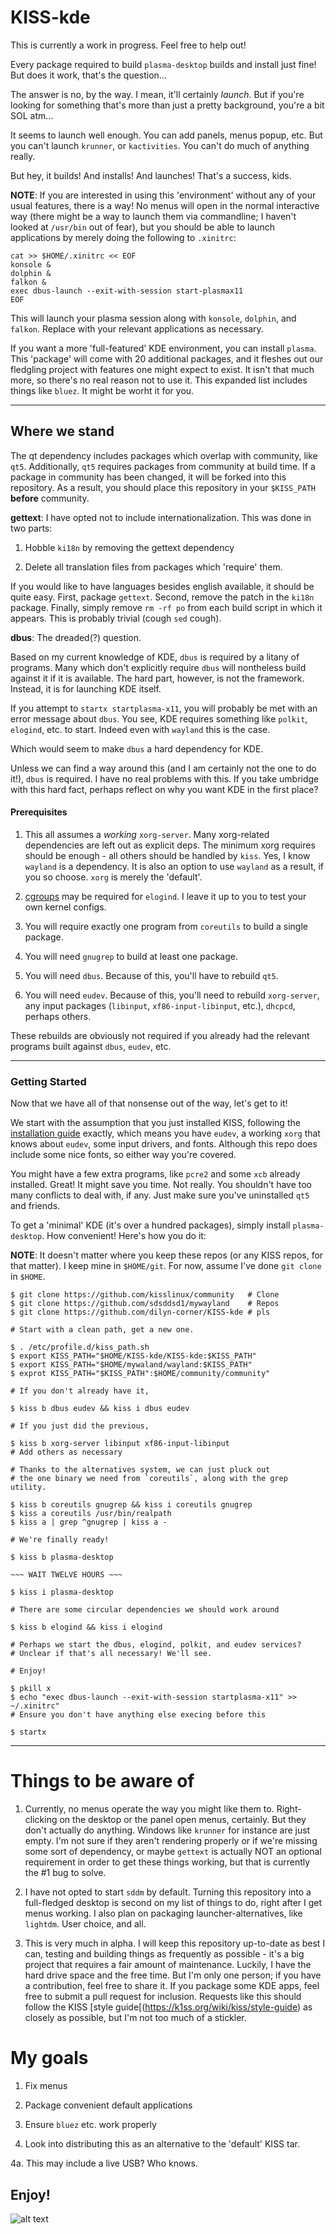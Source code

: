 # KISS-kde

This is currently a work in progress. Feel free to help out!

Every package required to build `plasma-desktop` builds and
install just fine! But does it work, that's the question...

The answer is no, by the way. I mean, it'll certainly
*launch*. But if you're looking for something that's more
than just a pretty background, you're a bit SOL atm...

It seems to launch well enough. You can add panels, menus
popup, etc. But you can't launch `krunner`, or
`kactivities`. You can't do much of anything really. 

But hey, it builds! And installs! And launches! That's a
success, kids. 


__NOTE__: If you are interested in using this 'environment' without any of your
usual features, there is a way! No menus will open in the normal interactive
way (there might be a way to launch them via commandline; I haven't looked at
`/usr/bin` out of fear), but you should be able to launch applications by merely
doing the following to `.xinitrc`:

```
cat >> $HOME/.xinitrc << EOF
konsole &
dolphin & 
falkon & 
exec dbus-launch --exit-with-session start-plasmax11
EOF
```

This will launch your plasma session along with `konsole`, `dolphin`, and
`falkon`. Replace with your relevant applications as necessary.

If you want a more 'full-featured' KDE environment, you can install `plasma`.
This 'package' will come with 20 additional packages, and it fleshes out our
fledgling project with features one might expect to exist.
It isn't that much more, so there's no real reason not to use it.
This expanded list includes things like `bluez`. It might be worht it for you.

---

## Where we stand

The qt dependency includes packages which overlap with community, like `qt5`.
Additionally, `qt5` requires packages from community at build time. If a package
in community has been changed, it will be forked into this repository. As a
result, you should place this repository in your `$KISS_PATH` __before__
community.

__gettext__: I have opted not to include internationalization. This was done in
two parts:

1) Hobble `ki18n` by removing the gettext dependency

2) Delete all translation files from packages which 'require' them. 

If you would like to have languages besides english available, it should be
quite easy. First, package `gettext`. Second, remove the patch in the `ki18n`
package. Finally, simply remove `rm -rf po` from each build script in which it
appears. This is probably trivial (cough `sed` cough). 

__dbus__: The dreaded(?) question.

Based on my current knowledge of KDE, `dbus` is required by
a litany of programs. Many which don't explicitly require
`dbus` will nontheless build against it if it is available.
The hard part, however, is not the framework. Instead, it is
for launching KDE itself. 

If you attempt to `startx startplasma-x11`, you will
probably be met with an error message about `dbus`. You see,
KDE requires something like `polkit`, `elogind`, etc. to
start. Indeed even with `wayland` this is the case.

Which would seem to make `dbus` a hard dependency for KDE.

Unless we can find a way around this (and I am certainly not
the one to do it!), `dbus` is required. I have no real
problems with this. If you take umbridge with this hard
fact, perhaps reflect on why you want KDE in the first
place?

#### Prerequisites

1. This all assumes a *working* `xorg-server`. Many
   xorg-related dependencies are left out as explicit deps.
   The minimum xorg requires should be enough - all others
   should be handled by `kiss`. Yes, I know `wayland` is a
   dependency. It is also an option to use `wayland` as a
   result, if you so choose. `xorg` is merely the 'default'.

2. [cgroups](http://www.linuxfromscratch.org/blfs/view/svn/general/elogind.html) may be required for `elogind`. I leave it up to
   you to test your own kernel configs. 

3. You will require exactly one program from `coreutils` to
   build a single package. 

4. You will need `gnugrep` to build at least one package.

5. You will need `dbus`. Because of this, you'll have to rebuild `qt5`.

6. You will need `eudev`. Because of this, you'll need to
   rebuild `xorg-server`, any input packages (`libinput`,
   `xf86-input-libinput`, etc.), `dhcpcd`, perhaps others. 

These rebuilds are obviously not required if you already had
the relevant programs built against `dbus`, `eudev`, etc. 


---

### Getting Started

Now that we have all of that nonsense out of the way, let's
get to it!

We start with the assumption that you just installed KISS,
following the [installation guide](https://k1ss.org/install)
exactly, which means you have `eudev`, a working `xorg` that
knows about `eudev`, some input drivers, and fonts. Although
this repo does include some nice fonts, so either way you're
covered. 

You might have a few extra programs, like `pcre2` and some
`xcb` already installed. Great! It might save you time. Not
really. You shouldn't have too many conflicts to deal with,
if any. Just make sure you've uninstalled `qt5` and
friends.

To get a 'minimal' KDE (it's over a hundred packages),
simply install `plasma-desktop`. How convenient! Here's how
you do it:

__NOTE__: It doesn't matter where you keep these repos (or
any KISS repos, for that matter). I keep mine in
`$HOME/git`. For now, assume I've done `git clone` in `$HOME`.

```
$ git clone https://github.com/kisslinux/community   # Clone
$ git clone https://github.com/sdsddsd1/mywayland    # Repos
$ git clone https://github.com/dilyn-corner/KISS-kde # pls

# Start with a clean path, get a new one.

$ . /etc/profile.d/kiss_path.sh
$ export KISS_PATH="$HOME/KISS-kde/KISS-kde:$KISS_PATH"
$ export KISS_PATH="$HOME/mywaland/wayland:$KISS_PATH"
$ exprot KISS_PATH="$KISS_PATH":$HOME/community/community"

# If you don't already have it,

$ kiss b dbus eudev && kiss i dbus eudev

# If you just did the previous,

$ kiss b xorg-server libinput xf86-input-libinput 
# Add others as necessary

# Thanks to the alternatives system, we can just pluck out
# the one binary we need from `coreutils`, along with the grep utility.

$ kiss b coreutils gnugrep && kiss i coreutils gnugrep
$ kiss a coreutils /usr/bin/realpath
$ kiss a | grep ^gnugrep | kiss a -

# We're finally ready!

$ kiss b plasma-desktop

~~~ WAIT TWELVE HOURS ~~~

$ kiss i plasma-desktop

# There are some circular dependencies we should work around

$ kiss b elogind && kiss i elogind

# Perhaps we start the dbus, elogind, polkit, and eudev services?
# Unclear if that's all necessary! We'll see.

# Enjoy! 

$ pkill x
$ echo "exec dbus-launch --exit-with-session startplasma-x11" >> ~/.xinitrc" 
# Ensure you don't have anything else execing before this

$ startx
```

---

# Things to be aware of

1. Currently, no menus operate the way you might like them to. Right-clicking on
   the desktop or the panel open menus, certainly. But they don't actually do
   anything. Windows like `krunner` for instance are just empty. I'm not sure if
   they aren't rendering properly or if we're missing some sort of dependency,
   or maybe `gettext` is actually NOT an optional requirement in order to get
   these things working, but that is currently the #1 bug to solve. 

2. I have not opted to start `sddm` by default. Turning this repository into a
   full-fledged desktop is second on my list of things to do, right after I get
   menus working. I also plan on packaging launcher-alternatives, like
   `lightdm`. User choice, and all. 

3. This is very much in alpha. I will keep this repository up-to-date as best I
   can, testing and building things as frequently as possible - it's a big
   project that requires a fair amount of maintenance. Luckily, I have the hard
   drive space and the free time. But I'm only one person; if you have a
   contribution, feel free to share it. If you package some KDE apps, feel free
   to submit a pull request for inclusion. Requests like this should follow the
   KISS [style guide[(https://k1ss.org/wiki/kiss/style-guide) as closely as 
   possible, but I'm not too much of a stickler.


# My goals

1. Fix menus

2. Package convenient default applications

3. Ensure `bluez` etc. work properly 

4. Look into distributing this as an alternative to the 'default' KISS tar. 

4a. This may include a live USB? Who knows.


## Enjoy!

![alt
text](https://github.com/dilyn-corner/KISS-kde/blob/master/06-23%4001:45:16.jpg)

